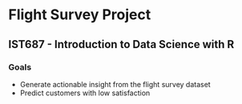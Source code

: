 # Flight Survey Project
## IST687 - Introduction to Data Science with R

### Goals
- Generate actionable insight from the flight survey dataset
- Predict customers with low satisfaction